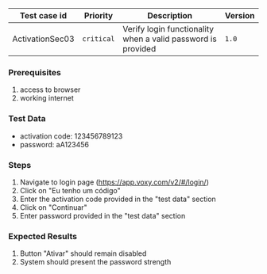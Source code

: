 Test case id | Priority | Description | Version
---|---|---|---
ActivationSec03 | `critical` | Verify login functionality when a valid password is provided| `1.0`

### Prerequisites
1. access to browser
2. working internet

### Test Data
* activation code: 123456789123
* password: aA123456

### Steps
1. Navigate to login page (https://app.voxy.com/v2/#/login/)
2. Click on "Eu tenho um código"
3. Enter the activation code provided in the "test data" section
4. Click on "Continuar"
5. Enter password provided in the "test data" section

### Expected Results
1. Button "Ativar" should remain disabled
2. System should present the password strength

